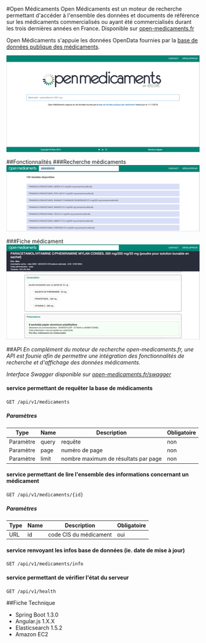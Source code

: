 #Open Médicaments
Open Médicaments est un moteur de recherche permettant d'accéder à l'ensemble des données et documents de référence sur les médicaments commercialisés ou ayant été commercialisés durant les trois dernières années en France. Disponible sur  [open-medicaments.fr](http://open-medicaments.fr)

Open Médicaments s'appuie les données OpenData fournies par la [base de données publique des médicaments](http://base-donnees-publique.medicaments.gouv.fr/index.php).

<img src="https://github.com/Ellixo/MedicamentDB/blob/master/doc/screenshot-home.png" alt="Open Médicaments" width="700px"/>

##Fonctionnalités
###Recherche médicaments
<img src="https://github.com/Ellixo/MedicamentDB/blob/master/doc/screenshot-recherche.png" alt="Recherche médicaments" width="700px"/>

###Fiche médicament
<img src="https://github.com/Ellixo/MedicamentDB/blob/master/doc/screenshot-fiche.png" alt="Fiche médicament" width="700px"/>

##API
*En complément du moteur de recherche open-medicaments.fr, une API est founie afin de permettre une intégration des fonctionnalités de recherche et d'affichage des données médicaments.*

*Interface Swagger disponible sur [open-medicaments.fr/swagger](http://open-medicaments.fr/swagger-ui.html)*

#### service permettant de requêter la base de médicaments
```
GET /api/v1/medicaments
```

##### Paramètres
|Type|Name|Description|Obligatoire|
|----|----|----|----|
|Paramètre|query|requête|non|
|Paramètre|page|numéro de page|non|
|Paramètre|limit|nombre maximum de résultats par page|non|

#### service permettant de lire l'ensemble des informations concernant un médicament
```
GET /api/v1/medicaments/{id}
```

##### Paramètres
|Type|Name|Description|Obligatoire|
|----|----|----|----|
|URL|id|code CIS du médicament|oui|

#### service renvoyant les infos base de données (ie. date de mise à jour)
```
GET /api/v1/medicaments/info
```
#### service permettant de vérifier l'état du serveur
```
GET /api/v1/health
```

##Fiche Technique
- Spring Boot 1.3.0
- Angular.js 1.X.X
- Elasticsearch 1.5.2
- Amazon EC2

